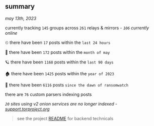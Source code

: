 
## summary
_may 13th, 2023_

currently tracking `145` groups across `261` relays & mirrors - _`106` currently online_

⏲ there have been `17` posts within the `last 24 hours`

🦈 there have been `172` posts within the `month of may`

🪐 there have been `1168` posts within the `last 90 days`

🏚 there have been `1425` posts within the `year of 2023`

🦕 there have been `6116` posts `since the dawn of ransomwatch`

there are `76` custom parsers indexing posts

_`20` sites using v2 onion services are no longer indexed - [support.torproject.org](https://support.torproject.org/onionservices/v2-deprecation/)_

> see the project [README](https://github.com/joshhighet/ransomwatch#ransomwatch--) for backend technicals
